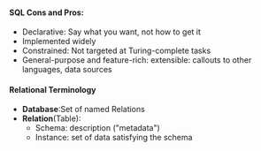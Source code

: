 #### SQL Cons and Pros:
- Declarative: Say what you want, not how to get it
- Implemented widely
- Constrained: Not targeted at Turing-complete tasks
- General-purpose and feature-rich: extensible: callouts to other languages, data sources

#### Relational Terminology
- **Database**:Set of named Relations
- **Relation**(Table):
   - Schema: description ("metadata")
   - Instance: set of data satisfying the schema

